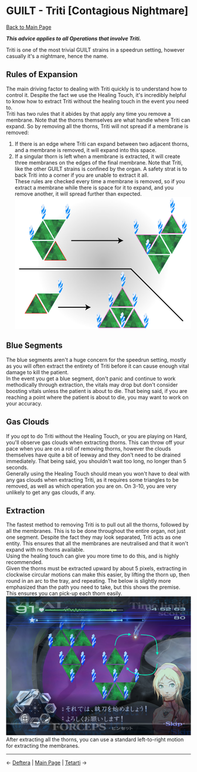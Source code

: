 
# GUILT - Triti [Contagious Nightmare]

[Back to Main Page](../index.md)

***This advice applies to all Operations that involve Triti.*** <br>

Triti is one of the most trivial GUILT strains in a speedrun setting, however casually it's a nightmare, hence the name. <br>

## Rules of Expansion

The main driving factor to dealing with Triti quickly is to understand how to control it. Despite the fact we use the Healing Touch, it's incredibly helpful to know how to extract Triti without the healing touch in the event you need to. <br>
Triti has two rules that it abides by that apply any time you remove a membrane. Note that the thorns themselves are what handle where Triti can expand. So by removing all the thorns, Triti will not spread if a membrane is removed: <br>
1. If there is an edge where Triti can expand between two adjacent thorns, and a membrane is removed, it will expand into this space.
2. If a singular thorn is left when a membrane is extracted, it will create three membranes on the edges of the final membrane.
Note that Triti, like the other GUILT strains is confined by the organ. A safety strat is to back Triti into a corner if you are unable to extract it all. <br>
These rules are checked every time a membrane is removed, so if you extract a membrane while there is space for it to expand, and you remove another, it will spread further than expected. <br>
![](./img/triti_rules.png) <br>

## Blue Segments

The blue segments aren't a huge concern for the speedrun setting, mostly as you will often extract the entirety of Triti before it can cause enough vital damage to kill the patient. <br>
In the event you get a blue segment, don't panic and continue to work methodically through extraction, the vitals may drop but don't consider boosting vitals unless the patient is about to die. That being said, if you are reaching a point where the patient is about to die, you may want to work on your accuracy. <br>

## Gas Clouds

If you opt to do Triti without the Healing Touch, or you are playing on Hard, you'll observe gas clouds when extracting thorns. This can throw off your pace when you are on a roll of removing thorns, however the clouds themselves have quite a bit of leeway and they don't need to be drained immediately. That being said, you shouldn't wait too long, no longer than 5 seconds. <br>
Generally using the Healing Touch should mean you won't have to deal with any gas clouds when extracting Triti, as it requires some triangles to be removed, as well as which operation you are on. On 3-10, you are very unlikely to get any gas clouds, if any. <br>

## Extraction

The fastest method to removing Triti is to pull out all the thorns, followed by all the membranes. This is to be done throughout the entire organ, not just one segment. Despite the fact they may look separated, Triti acts as one entity. This ensures that all the membranes are neutralised and that it won't expand with no thorns available. <br>
Using the healing touch can give you more time to do this, and is highly recommended. <br>
Given the thorns must be extracted upward by about 5 pixels, extracting in clockwise circular motions can make this easier, by lifting the thorn up, then round in an arc to the tray, and repeating. The below is slightly more emphasized than the path you need to take, but this shows the premise. This ensures you can pick-up each thorn easily. <br>
![](./img/triti_movement.png) <br>
After extracting all the thorns, you can use a standard left-to-right motion for extracting the membranes. <br>

---

← [Deftera](./deftera.md) | [Main Page](../index.md) | [Tetarti](./tetarti.md) →